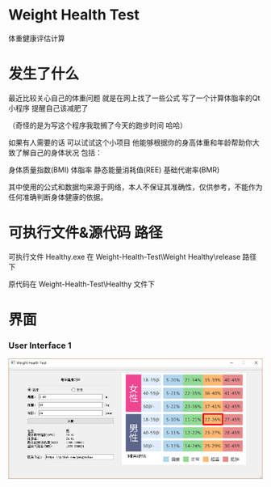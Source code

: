 # Weight Health Test
 体重健康评估计算

# 发生了什么 
 最近比较关心自己的体重问题 就是在网上找了一些公式 写了一个计算体脂率的Qt小程序 提醒自己该减肥了

 （奇怪的是为写这个程序我耽搁了今天的跑步时间 哈哈）

 如果有人需要的话 可以试试这个小项目 他能够根据你的身高体重和年龄帮助你大致了解自己的身体状况 包括：

 身体质量指数(BMI)  体脂率  静态能量消耗值(REE)  基础代谢率(BMR) 

 其中使用的公式和数据均来源于网络，本人不保证其准确性，仅供参考，不能作为任何准确判断身体健康的依据。


 
# 可执行文件&源代码 路径

 可执行文件 Healthy.exe 在 Weight-Health-Test\Weight Healthy\release 路径 下

 原代码在 Weight-Health-Test\Healthy 文件下



# 界面
### User Interface 1
![DemoFrame1](https://github.com/gengyuchao/Weight-Health-Test/blob/master/Healthy/UI.png)


